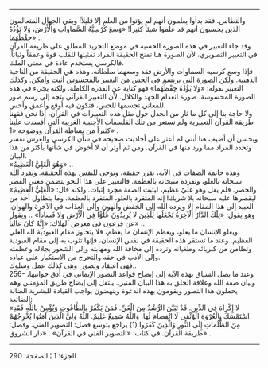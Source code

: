 ------------------------------------------------------------------------

والتطامن. فقد بدأوا يعلمون أنهم لم يؤتوا من العلم إلا قليلاً! وبقي الجهال
المتعالمون الذين يحسبون أنهم قد علموا شيئاً كثيراً! «وَسِعَ كُرْسِيُّهُ السَّماواتِ
وَالْأَرْضَ، وَلا يَؤُدُهُ حِفْظُهُما» ..  
وقد جاء التعبير في هذه الصورة الحسية في موضع التجريد المطلق على طريقة
القرآن في التعبير التصويري، لأن الصورة هنا تمنح الحقيقة المراد تمثيلها
للقلب قوة وعمقاً وثباتاً. فالكرسي يستخدم عادة في معنى الملك.  
فإذا وسع كرسيه السماوات والأرض فقد وسعهما سلطانه. وهذه هي الحقيقة من
الناحية الذهنية. ولكن الصورة التي ترتسم في الحس من التعبير بالمحسوس أثبت
وأمكن. وكذلك التعبير بقوله: «وَلا يَؤُدُهُ حِفْظُهُما» فهو كناية عن القدرة
الكاملة. ولكنه يجيء في هذه الصورة المحسوسة. صورة انعدام الجهد والكلال.
لأن التعبير القرآني يتجه إلى رسم صور للمعاني تجسمها للحس، فتكون فيه أوقع
وأعمق وأحس.  
ولا حاجة بنا إلى كل ما ثار من الجدل حول مثل هذه التعبيرات في القرآن، إذا
نحن فقهنا طريقة القرآن التعبيرية ولم نستعر من تلك الفلسفات الأجنبية
الغريبة التي أفسدت علينا كثيراً من بساطة القرآن ووضوحه «1» .  
ويحسن أن أضيف هنا أنني لم أعثر على أحاديث صحيحة في شأن الكرسي والعرش
تفسر وتحدد المراد مما ورد منها في القرآن. ومن ثم أوثر أن لا أخوض في
شأنها بأكثر من هذا البيان.  
«وَهُوَ الْعَلِيُّ الْعَظِيمُ» ..  
وهذه خاتمة الصفات في الآية، تقرر حقيقة، وتوحي للنفس بهذه الحقيقة. وتفرد
الله سبحانه بالعلو، وتفرده سبحانه بالعظمة. فالتعبير على هذا النحو يتضمن
معنى القصر والحصر. فلم يقل وهو عليّ عظيم، ليثبت الصفة مجرد إثبات. ولكنه
قال: «الْعَلِيُّ الْعَظِيمُ» ليقصرها عليه سبحانه بلا شريك! إنه المتفرد بالعلو،
المتفرد بالعظمة. وما يتطاول أحد من العبيد إلى هذا المقام إلا ويرده الله
إلى الخفض والهون وإلى العذاب في الآخرة والهوان. وهو يقول: «تِلْكَ الدَّارُ
الْآخِرَةُ نَجْعَلُها لِلَّذِينَ لا يُرِيدُونَ عُلُوًّا فِي الْأَرْضِ وَلا فَساداً» .. ويقول عن فرعون
في معرض الهلاك: «إِنَّهُ كانَ عالِياً» ..  
ويعلو الإنسان ما يعلو، ويعظم الإنسان ما يعظم، فلا يتجاوز مقام العبودية
لله العلي العظيم. وعند ما تستقر هذه الحقيقة في نفس الإنسان، فإنها تثوب
به إلى مقام العبودية وتطامن من كبريائه وطغيانه وترده إلى مخافة الله
ومهابته وإلى الشعور بجلاله وعظمته وإلى الأدب في حقه والتحرج من الاستكبار
على عباده.  
فهي اعتقاد وتصور. وهي كذلك عمل وسلوك..  
256- وعند ما يصل السياق بهذه الآية إلى إيضاح قواعد التصور الإيماني في
أدق جوانبها، وبيان صفة الله وعلاقة الخلق به هذا البيان المنير.. ينتقل
إلى إيضاح طريق المؤمنين وهم يحملون هذا التصور ويقومون بهذه الدعوة
وينهضون بواجب القيادة للبشرية الضالة الضائعة:  
«لا إِكْراهَ فِي الدِّينِ. قَدْ تَبَيَّنَ الرُّشْدُ مِنَ الْغَيِّ. فَمَنْ يَكْفُرْ بِالطَّاغُوتِ وَيُؤْمِنْ بِاللَّهِ
فَقَدِ اسْتَمْسَكَ بِالْعُرْوَةِ الْوُثْقى لَا انْفِصامَ لَها. وَاللَّهُ سَمِيعٌ عَلِيمٌ. اللَّهُ وَلِيُّ الَّذِينَ
آمَنُوا يُخْرِجُهُمْ مِنَ الظُّلُماتِ إِلَى النُّورِ وَالَّذِينَ كَفَرُوا (1) يراجع بتوسع فصل:
التصوير الفني. وفصل: طريقة القرآن. في كتاب: «التصوير الفني في القرآن» .
«دار الشروق» .

------------------------------------------------------------------------

الجزء: 1 ¦ الصفحة: 290
